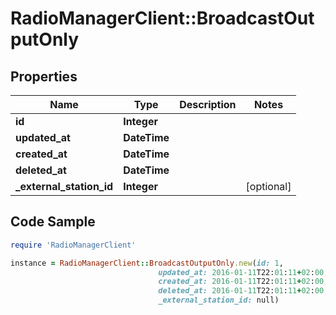 # RadioManagerClient::BroadcastOutputOnly

## Properties

Name | Type | Description | Notes
------------ | ------------- | ------------- | -------------
**id** | **Integer** |  | 
**updated_at** | **DateTime** |  | 
**created_at** | **DateTime** |  | 
**deleted_at** | **DateTime** |  | 
**_external_station_id** | **Integer** |  | [optional] 

## Code Sample

```ruby
require 'RadioManagerClient'

instance = RadioManagerClient::BroadcastOutputOnly.new(id: 1,
                                 updated_at: 2016-01-11T22:01:11+02:00,
                                 created_at: 2016-01-11T22:01:11+02:00,
                                 deleted_at: 2016-01-11T22:01:11+02:00,
                                 _external_station_id: null)
```



